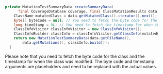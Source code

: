 ```java
private MutationTestSummaryData createSummaryData(
      final CoverageDatabase coverage, final ClassMutationResults data) {
    ClassName mutatedClass = data.getMutatedClass().iterator().next();
    byte[] byteCode = null; // You need to fetch the byte code for the class
    long timeStamp = 0L; // You need to fetch the timestamp for when the class was modified
    ClassInfoVisitor classInfoVisitor = new ClassInfoVisitor();
    ClassInfoBuilder classInfo = classInfoVisitor.getClassInfo(mutatedClass, byteCode, timeStamp);
    return new MutationTestSummaryData(data.getFileName(),
        data.getMutations(), classInfo.build());
  }
```
Please note that you need to fetch the byte code for the class and the timestamp for when the class was modified. The byte code and timestamp arguments are placeholders and need to be replaced with the actual values.